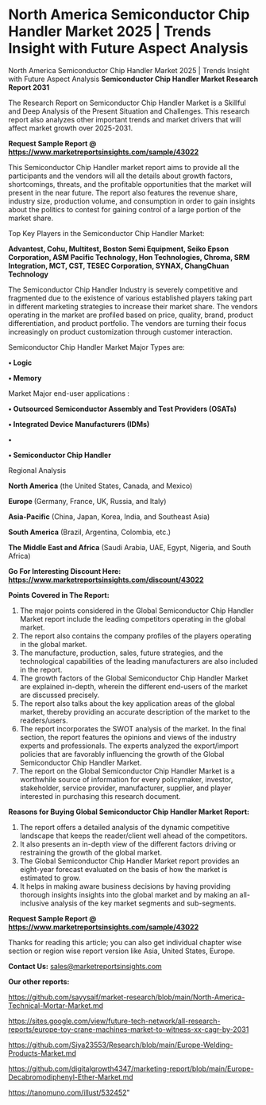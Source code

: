 # North America Semiconductor Chip Handler Market 2025 | Trends Insight with Future Aspect Analysis
 North America Semiconductor Chip Handler Market 2025 | Trends Insight with Future Aspect Analysis
<strong>Semiconductor Chip Handler Market Research Report 2031</strong>

The Research Report on Semiconductor Chip Handler Market is a Skillful and Deep Analysis of the Present Situation and Challenges. This research report also analyzes other important trends and market drivers that will affect market growth over 2025-2031.

<strong>Request Sample Report @ <a href=https://www.marketreportsinsights.com/sample/43022>https://www.marketreportsinsights.com/sample/43022</a></strong>

This Semiconductor Chip Handler market report aims to provide all the participants and the vendors will all the details about growth factors, shortcomings, threats, and the profitable opportunities that the market will present in the near future. The report also features the revenue share, industry size, production volume, and consumption in order to gain insights about the politics to contest for gaining control of a large portion of the market share.

Top Key Players in the Semiconductor Chip Handler Market:

<strong>Advantest, Cohu, Multitest, Boston Semi Equipment, Seiko Epson Corporation, ASM Pacific Technology, Hon Technologies, Chroma, SRM Integration, MCT, CST, TESEC Corporation, SYNAX, ChangChuan Technology</strong>

The Semiconductor Chip Handler Industry is severely competitive and fragmented due to the existence of various established players taking part in different marketing strategies to increase their market share. The vendors operating in the market are profiled based on price, quality, brand, product differentiation, and product portfolio. The vendors are turning their focus increasingly on product customization through customer interaction.

Semiconductor Chip Handler Market Major Types are:

<strong>•  Logic

•  Memory</strong>

Market Major end-user applications :

<strong>•  Outsourced Semiconductor Assembly and Test Providers (OSATs)

•  Integrated Device Manufacturers (IDMs)

•  

•  Semiconductor Chip Handler</strong>

Regional Analysis

</u><strong><b>North America</b></strong> (the United States, Canada, and Mexico)

<strong><b>Europe </b></strong>(Germany, France, UK, Russia, and Italy)

<strong><b>Asia-Pacific</b></strong> (China, Japan, Korea, India, and Southeast Asia)

<strong><b>South America</b></strong> (Brazil, Argentina, Colombia, etc.)

<strong><b>The Middle East and Africa</b></strong> (Saudi Arabia, UAE, Egypt, Nigeria, and South Africa)

<strong>Go For Interesting Discount Here: <a href=https://www.marketreportsinsights.com/discount/43022>https://www.marketreportsinsights.com/discount/43022</a></strong>

<strong>Points Covered in The Report:</strong>
<ol>
  <li>The major points considered in the Global Semiconductor Chip Handler Market report include the leading competitors operating in the global market.</li>
  <li>The report also contains the company profiles of the players operating in the global market.</li>
  <li>The manufacture, production, sales, future strategies, and the technological capabilities of the leading manufacturers are also included in the report.</li>
  <li>The growth factors of the Global Semiconductor Chip Handler Market are explained in-depth, wherein the different end-users of the market are discussed precisely.</li>
  <li>The report also talks about the key application areas of the global market, thereby providing an accurate description of the market to the readers/users.</li>
  <li>The report incorporates the SWOT analysis of the market. In the final section, the report features the opinions and views of the industry experts and professionals. The experts analyzed the export/import policies that are favorably influencing the growth of the Global Semiconductor Chip Handler Market.</li>
  <li>The report on the Global Semiconductor Chip Handler Market is a worthwhile source of information for every policymaker, investor, stakeholder, service provider, manufacturer, supplier, and player interested in purchasing this research document.</li>
</ol>
<strong>Reasons for Buying Global Semiconductor Chip Handler Market Report:</strong>

<ol>
  <li>The report offers a detailed analysis of the dynamic competitive landscape that keeps the reader/client well ahead of the competitors.</li>
  <li>It also presents an in-depth view of the different factors driving or restraining the growth of the global market.</li>
  <li>The Global Semiconductor Chip Handler Market report provides an eight-year forecast evaluated on the basis of how the market is estimated to grow.</li>
  <li>It helps in making aware business decisions by having providing thorough insights insights into the global market and by making an all-inclusive analysis of the key market segments and sub-segments.</li>
</ol>
<strong>Request Sample Report @ <a href=https://www.marketreportsinsights.com/sample/43022>https://www.marketreportsinsights.com/sample/43022</a></strong>


Thanks for reading this article; you can also get individual chapter wise section or region wise report version like Asia, United States, Europe.

<strong>Contact Us:</strong>
sales@marketreportsinsights.com

<strong>Our other reports:</strong>

<a href=https://github.com/sayysaif/market-research/blob/main/North-America-Technical-Mortar-Market.md>https://github.com/sayysaif/market-research/blob/main/North-America-Technical-Mortar-Market.md</a>

<a href=https://sites.google.com/view/future-tech-network/all-research-reports/europe-toy-crane-machines-market-to-witness-xx-cagr-by-2031>https://sites.google.com/view/future-tech-network/all-research-reports/europe-toy-crane-machines-market-to-witness-xx-cagr-by-2031</a>

<a href=https://github.com/Siya23553/Research/blob/main/Europe-Welding-Products-Market.md>https://github.com/Siya23553/Research/blob/main/Europe-Welding-Products-Market.md</a>

<a href=https://github.com/digitalgrowth4347/marketing-report/blob/main/Europe-Decabromodiphenyl-Ether-Market.md>https://github.com/digitalgrowth4347/marketing-report/blob/main/Europe-Decabromodiphenyl-Ether-Market.md</a>

<a href=https://tanomuno.com/illust/532452>https://tanomuno.com/illust/532452</a>"
